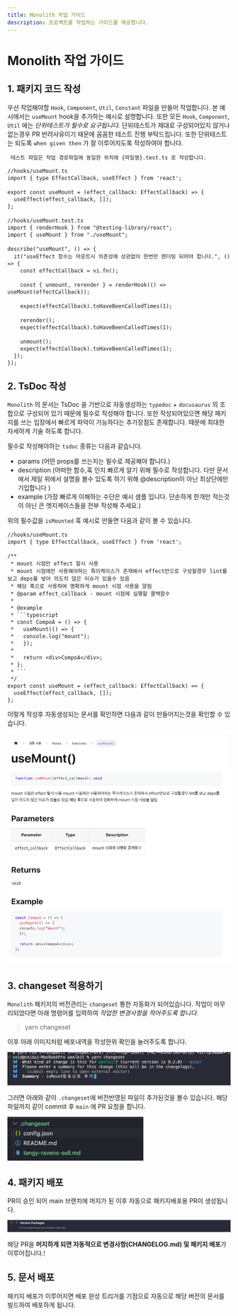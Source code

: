 ```yaml
---
title: Monolith 작업 가이드
description: 프로젝트를 작업하는 가이드를 제공합니다.
---
```



# Monolith 작업 가이드

## 1. 패키지 코드 작성 
우선 작업해야할 `Hook`, `Component`, `Util`, `Constant` 파일을 만들어 작업합니다.
본 예시에서는 `useMount` hook을 추가하는 예시로 설명합니다. 또한 모든 `Hook`, `Component`, `Util` 에는 *단위테스트가 필수로 요구됩니다.*
단위테스트가 제대로 구성되어있지 않거나 없는경우 PR 반려사유이기 때문에 꼼꼼한 테스트 진행 부탁드립니다. 
또한 단위테스트는 되도록 `when given then` 가 잘 이루어지도록 작성하여야 합니다.

```
 테스트 파일은 작업 경로파일에 동일한 위치에 {파일명}.test.ts 로 작성합니다.
```

```tsx
//hooks/useMount.ts
import { type EffectCallback, useEffect } from 'react';

export const useMount = (effect_callback: EffectCallback) => {
  useEffect(effect_callback, []);
};

//hooks/useMount.test.ts
import { renderHook } from "@testing-library/react";
import { useMount } from "./useMount";

describe("useMount", () => {
  it("useEffect 함수는 마운트시 의존성에 상관없이 한번만 렌더링 되어야 합니다.", () => {
    const effectCallback = vi.fn(); 
    
    const { unmount, rerender } = renderHook(() => useMount(effectCallback));

    expect(effectCallback).toHaveBeenCalledTimes(1);

    rerender(); 
    expect(effectCallback).toHaveBeenCalledTimes(1);

    unmount(); 
    expect(effectCallback).toHaveBeenCalledTimes(1);
  });
});

```

## 2. TsDoc 작성 
`Monolith` 의 문서는 TsDoc 을 기반으로 자동생성하는 `typedoc` + `docusaurus` 의 조합으로 구성되어 있기 때문에 필수로 작성해야 합니다.
또한 작성되어있으면 해당 패키지를 쓰는 입장에서 빠르게 파악이 가능하다는 추가장점도 존재합니다. 때문에 최대한 자세하게 기술 하도록 합니다.

필수로 작성해야하는 `tsdoc` 종류는 다음과 같습니다.
* params (어떤 props를 쓰는지는 필수로 제공해야 합니다.)
* description (어떠한 함수,훅 인지 빠르게 알기 위해 필수로 작성합니다. 다만 문서에서 제일 위에서 설명을 볼수 있도록 하기 위해 @description이 아닌 최상단에만 기입합니다 )
* example (가장 빠르게 이해하는 수단은 예시 샘플 입니다. 단순하게 한개만 적는것이 아닌 큰 엣지케이스들을 전부 작성해 주세요.)

위의 필수값을 `isMounted` 훅 예시로 만들면 다음과 같이 볼 수 있습니다.

```tsx
//hooks/useMount.ts
import { type EffectCallback, useEffect } from 'react';

/**
 * mount 시점만 effect 할시 사용
 * mount 시점에만 사용해야하는 특이케이스가 존재해서 effect만으로 구성할경우 lint를 보고 deps를 넣어 의도치 않은 이슈가 있을수 있음
 * 해당 훅으로 사용하여 명확하게 mount 시점 사용을 알림
 * @param effect_callback - mount 시점에 실행할 콜백함수
 * 
 * @example
 * ```typescript
 * const CompoA = () => {
 *   useMount(() => {
 *   console.log("mount");  
 *   });
 * 
 *   return <div>CompoA</div>;
 * };
 * ```
 */
export const useMount = (effect_callback: EffectCallback) => {
  useEffect(effect_callback, []);
};
```

이렇게 작성후 자동생성되는 문서를 확인하면 다음과 같이 만들어지는것을 확인할 수 있습니다.

![기여_1번이미지.png](./images/기여_1번이미지.png)


## 3. changeset 적용하기
`Monolith` 패키지의 버전관리는 `changeset` 통한 자동화가 되어있습니다. 
작업이 마무리되었다면 아래 명령어를 입력하여 *작업한 변경사항을 적어주도록 합니다.*

> yarn changeset

이후 아래 이미지처럼 배포내역을 작성한위 확인을 눌러주도록 합니다.

![기여_1번이미지.png](./images/기여_2번이미지.png)

그러면 아래와 같이 `.changeset`에 버전반영된 파일이 추가된것을 볼수 있습니다. 해당파일까지 같이 commit 후 `main` 에 PR 요청을 합니다.


![기여_1번이미지.png](./images/기여_3번이미지.png)

## 4. 패키지 배포
PR이 승인 되어 main 브랜치에 머지가 된 이후 자동으로 패키지배포용 PR이 생성됩니다. 

![기여_1번이미지.png](./images/기여_4번이미지.png)

해당 PR을 **머지하게 되면 자동적으로 변경사항(CHANGELOG.md) 및 패키지 배포**가 이루어집니다.!


## 5. 문서 배포
패키지 배포가 이루어지면 배포 완성 트리거를 기점으로 자동으로 해당 버전의 문서를 빌드하여 배포하게 됩니다.

